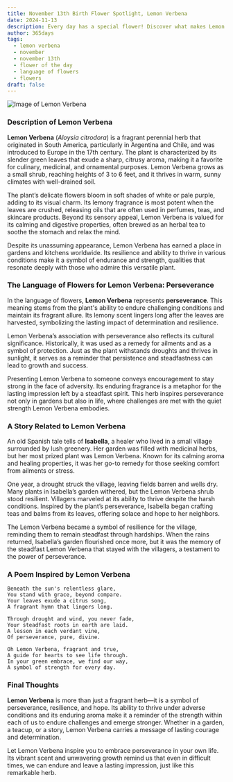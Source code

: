 ```yaml
---
title: November 13th Birth Flower Spotlight, Lemon Verbena
date: 2024-11-13
description: Every day has a special flower! Discover what makes Lemon Verbena unique as today’s birth flower and its symbolic meaning.
author: 365days
tags:
  - lemon verbena
  - november
  - november 13th
  - flower of the day
  - language of flowers
  - flowers
draft: false
---
```



![Image of Lemon Verbena](https://cdn.pixabay.com/photo/2020/05/16/19/40/lemon-verbena-5178934_640.jpg#center)


### Description of Lemon Verbena

**Lemon Verbena** (_Aloysia citrodora_) is a fragrant perennial herb that originated in South America, particularly in Argentina and Chile, and was introduced to Europe in the 17th century. The plant is characterized by its slender green leaves that exude a sharp, citrusy aroma, making it a favorite for culinary, medicinal, and ornamental purposes. Lemon Verbena grows as a small shrub, reaching heights of 3 to 6 feet, and it thrives in warm, sunny climates with well-drained soil.

The plant’s delicate flowers bloom in soft shades of white or pale purple, adding to its visual charm. Its lemony fragrance is most potent when the leaves are crushed, releasing oils that are often used in perfumes, teas, and skincare products. Beyond its sensory appeal, Lemon Verbena is valued for its calming and digestive properties, often brewed as an herbal tea to soothe the stomach and relax the mind.

Despite its unassuming appearance, Lemon Verbena has earned a place in gardens and kitchens worldwide. Its resilience and ability to thrive in various conditions make it a symbol of endurance and strength, qualities that resonate deeply with those who admire this versatile plant.

### The Language of Flowers for Lemon Verbena: Perseverance

In the language of flowers, **Lemon Verbena** represents **perseverance**. This meaning stems from the plant's ability to endure challenging conditions and maintain its fragrant allure. Its lemony scent lingers long after the leaves are harvested, symbolizing the lasting impact of determination and resilience.

Lemon Verbena’s association with perseverance also reflects its cultural significance. Historically, it was used as a remedy for ailments and as a symbol of protection. Just as the plant withstands droughts and thrives in sunlight, it serves as a reminder that persistence and steadfastness can lead to growth and success.

Presenting Lemon Verbena to someone conveys encouragement to stay strong in the face of adversity. Its enduring fragrance is a metaphor for the lasting impression left by a steadfast spirit. This herb inspires perseverance not only in gardens but also in life, where challenges are met with the quiet strength Lemon Verbena embodies.

### A Story Related to Lemon Verbena

An old Spanish tale tells of **Isabella**, a healer who lived in a small village surrounded by lush greenery. Her garden was filled with medicinal herbs, but her most prized plant was Lemon Verbena. Known for its calming aroma and healing properties, it was her go-to remedy for those seeking comfort from ailments or stress.

One year, a drought struck the village, leaving fields barren and wells dry. Many plants in Isabella’s garden withered, but the Lemon Verbena shrub stood resilient. Villagers marveled at its ability to thrive despite the harsh conditions. Inspired by the plant’s perseverance, Isabella began crafting teas and balms from its leaves, offering solace and hope to her neighbors.

The Lemon Verbena became a symbol of resilience for the village, reminding them to remain steadfast through hardships. When the rains returned, Isabella’s garden flourished once more, but it was the memory of the steadfast Lemon Verbena that stayed with the villagers, a testament to the power of perseverance.

### A Poem Inspired by Lemon Verbena

```
Beneath the sun's relentless glare,  
You stand with grace, beyond compare.  
Your leaves exude a citrus song,  
A fragrant hymn that lingers long.  

Through drought and wind, you never fade,  
Your steadfast roots in earth are laid.  
A lesson in each verdant vine,  
Of perseverance, pure, divine.  

Oh Lemon Verbena, fragrant and true,  
A guide for hearts to see life through.  
In your green embrace, we find our way,  
A symbol of strength for every day.  
```

### Final Thoughts

**Lemon Verbena** is more than just a fragrant herb—it is a symbol of perseverance, resilience, and hope. Its ability to thrive under adverse conditions and its enduring aroma make it a reminder of the strength within each of us to endure challenges and emerge stronger. Whether in a garden, a teacup, or a story, Lemon Verbena carries a message of lasting courage and determination.

Let Lemon Verbena inspire you to embrace perseverance in your own life. Its vibrant scent and unwavering growth remind us that even in difficult times, we can endure and leave a lasting impression, just like this remarkable herb.


